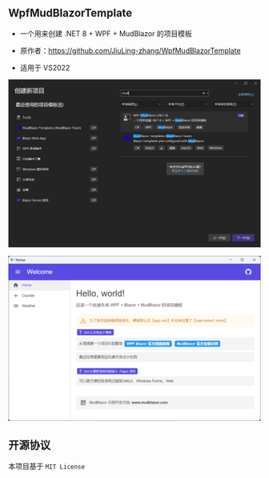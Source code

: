 ## WpfMudBlazorTemplate

* 一个用来创建 .NET 8 + WPF + MudBlazor 的项目模板
* 原作者：https://github.com/JiuLing-zhang/WpfMudBlazorTemplate

* 适用于 VS2022

![vsix](https://github.com/JiuLing-zhang/WpfMudBlazorTemplate/raw/main/content/vsix.png)  

![app](https://github.com/JiuLing-zhang/WpfMudBlazorTemplate/raw/main/content/app.png)  



## 开源协议

本项目基于 `MIT License`